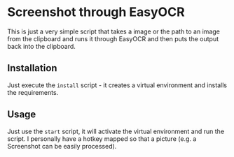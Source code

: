 # Screenshot through EasyOCR

This is just a very simple script that takes a image or the path to an image from the clipboard and 
runs it through EasyOCR and then puts the output back into the clipboard.

## Installation
Just execute the `install` script - it creates a virtual environment and installs the requirements.

## Usage
Just use the `start` script, it will activate the virtual environment and run the script.
I personally have a hotkey mapped so that a picture (e.g. a Screenshot can be easily processed).
